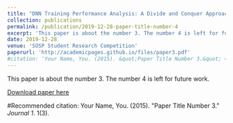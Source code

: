 ```yaml
---
title: "DNN Training Performance Analysis: A Divide and Conquer Approach"
collection: publications
permalink: /publication/2019-12-28-paper-title-number-4
excerpt: 'This paper is about the number 3. The number 4 is left for future work.'
date: 2019-12-28
venue: 'SOSP Student Research Competition'
paperurl: 'http://academicpages.github.io/files/paper3.pdf'
#citation: 'Your Name, You. (2015). &quot;Paper Title Number 3.&quot; <i>Journal 1</i>. 1(3).'
---
```

This paper is about the number 3. The number 4 is left for future work.

[Download paper here](http://academicpages.github.io/files/paper3.pdf)

#Recommended citation: Your Name, You. (2015). "Paper Title Number 3." <i>Journal 1</i>. 1(3).
